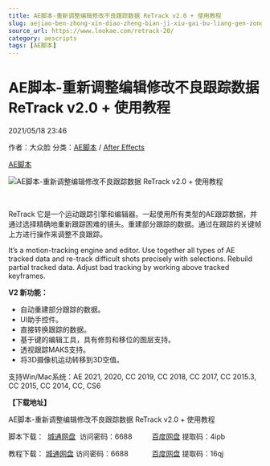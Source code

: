 ```yaml
---
title: AE脚本-重新调整编辑修改不良跟踪数据 ReTrack v2.0 + 使用教程
slug: aejiao-ben-zhong-xin-diao-zheng-bian-ji-xiu-gai-bu-liang-gen-zong-shu-ju-retrack-v2-0-shi-yong-jiao-cheng
source_url: https://www.lookae.com/retrack-20/
category: aescripts
tags: [AE脚本]
---
```

# AE脚本-重新调整编辑修改不良跟踪数据 ReTrack v2.0 + 使用教程

2021/05/18 23:46

作者：大众脸
分类：[AE脚本](https://www.lookae.com/after-effects/aescripts/) / [After Effects](https://www.lookae.com/after-effects/)

[AE脚本](https://www.lookae.com/tag/ae%e8%84%9a%e6%9c%ac/)

![AE脚本-重新调整编辑修改不良跟踪数据 ReTrack v2.0 + 使用教程](https://www.lookae.com/wp-content/uploads/2021/05/ReTrack-2.jpg "AE脚本-重新调整编辑修改不良跟踪数据 ReTrack v2.0 + 使用教程-LookAE.com")

[﻿﻿﻿](https://cloud.video.taobao.com//play/u/705956171/p/1/e/6/t/1/311019151074.mp4)

ReTrack 它是一个运动跟踪引擎和编辑器。一起使用所有类型的AE跟踪数据，并通过选择精确地重新跟踪困难的镜头。重建部分跟踪的数据。通过在跟踪的关键帧上方进行操作来调整不良跟踪。

It’s a motion-tracking engine and editor. Use together all types of AE tracked data and re-track difficult shots precisely with selections. Rebuild partial tracked data. Adjust bad tracking by working above tracked keyframes.

**V2 新功能：**

* 自动重建部分跟踪的数据。
* UI助手控件。
* 直接转换跟踪的数据。
* 基于键的编辑工具，具有修剪和移位的图层支持。
* 透视跟踪MAKS支持。
* 将3D摄像机运动转移到3D空值。

支持Win/Mac系统：AE 2021, 2020, CC 2019, CC 2018, CC 2017, CC 2015.3, CC 2015, CC 2014, CC, CS6

**【下载地址】**

AE脚本-重新调整编辑修改不良跟踪数据 ReTrack v2.0 + 使用教程

脚本下载：  [城通网盘](https://089u.com/f/680462-496416264-b1ecb2)  访问密码：6688          [百度网盘](https://pan.baidu.com/s/19uB-opRf-uqtOiL7VJffHg) 提取码：4ipb

教程下载： [城通网盘](https://089u.com/f/680462-496416451-dfa17c) 访问密码：6688            [百度网盘](https://pan.baidu.com/s/1qAn1ITk3EjkXfCiq77kLOQ) 提取码：16qj

